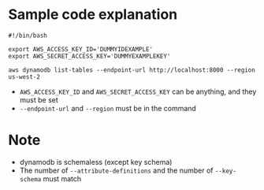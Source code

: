 # Sample code explanation

```
#!/bin/bash

export AWS_ACCESS_KEY_ID='DUMMYIDEXAMPLE'
export AWS_SECRET_ACCESS_KEY='DUMMYEXAMPLEKEY'

aws dynamodb list-tables --endpoint-url http://localhost:8000 --region us-west-2
```

* `AWS_ACCESS_KEY_ID` and `AWS_SECRET_ACCESS_KEY` can be anything, and they must be set
* `--endpoint-url` and `--region` must be in the command

# Note
* dynamodb is schemaless (except key schema)
* The number of `--attribute-definitions` and the number of `--key-schema` must match



